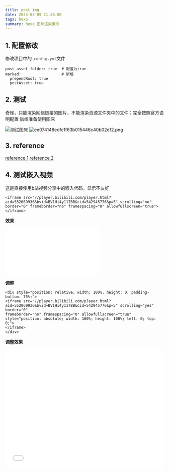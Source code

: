 ```yaml
---
title: post img
date: 2024-03-09 21:36:00
tags: hexo
summary: hexo 图片渲染展示
---
```

## 1. 配置修改
修改项目中的`_config.yml`文件
```
post_asset_folder: true  # 配置为true
marked:                  # 新增
  prependRoot: true
  postAsset: true
```

## 2. 测试
奇怪，只能渲染网络链接的图片，不能渲染资源文件夹中的文件；完全按照官方说明配置
后续准备使用图床
<!-- ![测试图片](post-img/img.jpg) -->


<!-- {% asset_img 'https://images.pexels.com/photos/20440051/pexels-photo-20440051.jpeg?auto=compress&cs=tinysrgb&w=1260&h=750&dpr=1' This is a test image %} -->

![测试图床](https://images.pexels.com/photos/20440051/pexels-photo-20440051.jpeg?auto=compress&cs=tinysrgb&w=1260&h=750&dpr=1)
![ee074148edfc1f63b015446c40b02ef2.png](https://ice.frostsky.com/2024/03/09/ee074148edfc1f63b015446c40b02ef2.png)

## 3. reference
[reference 1](https://blog.csdn.net/2301_77285173/article/details/130189857)
[reference 2](https://zhuanlan.zhihu.com/p/104996801)

## 4. 测试嵌入视频
这是直接使用b站视频分享中的嵌入代码，显示不友好
```
<iframe src="//player.bilibili.com/player.html?aid=552069936&bvid=BV1Hi4y117BB&cid=542945776&p=5" scrolling="no" border="0" frameborder="no" framespacing="0" allowfullscreen="true"> </iframe>
```
**效果**
<iframe src="//player.bilibili.com/player.html?aid=552069936&bvid=BV1Hi4y117BB&cid=542945776&p=5" scrolling="yes" border="0" frameborder="no" framespacing="0" allowfullscreen="true"> </iframe>

**调整**
```
<div style="position: relative; width: 100%; height: 0; padding-bottom: 75%;">
<iframe src="//player.bilibili.com/player.html?aid=552069936&bvid=BV1Hi4y117BB&cid=542945776&p=5" scrolling="yes" border="0" 
frameborder="no" framespacing="0" allowfullscreen="true" style="position: absolute; width: 100%; height: 100%; left: 0; top: 0;">
</iframe>
</div>
```
**调整效果**

<div style="position: relative; width: 100%; height: 0; padding-bottom: 75%;">
<iframe src="//player.bilibili.com/player.html?aid=552069936&bvid=BV1Hi4y117BB&cid=542945776&p=5" scrolling="yes" border="0" 
frameborder="no" framespacing="0" allowfullscreen="true" style="position: absolute; width: 100%; height: 100%; left: 0; top: 0;">
</iframe>
</div>

